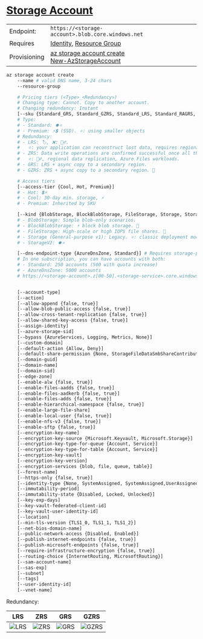 # [Storage Account](https://learn.microsoft.com/en-us/azure/storage/common/storage-account-overview)

|              |                                                                                                                                                                                                                                                           |
| ------------ | --------------------------------------------------------------------------------------------------------------------------------------------------------------------------------------------------------------------------------------------------------- |
| Endpoint:    | `https://<storage-account>.blob.core.windows.net`                                                                                                                                                                                                         |
| Requires     | [Identity](./2.%20Managed%20identities.md), [Resource Group](./3.%20Resource%20Group.md)                                                                                                                                                                  |
| Provisioning | [az storage account create](https://learn.microsoft.com/en-us/cli/azure/storage/account?view=azure-cli-latest#az-storage-account-create) <br> [New-AzStorageAccount](https://learn.microsoft.com/en-us/powershell/module/az.storage/new-azstorageaccount) |

```sh
az storage account create
    --name # valid DNS name, 3-24 chars
    --resource-group

    # Pricing tiers (<Type>_<Redundancy>)
    # Changing type: Cannot. Copy to another account.
    # Changing redundancy: Instant
    [--sku {Standard_GRS, Standard_GZRS, Standard_LRS, Standard_RAGRS, Standard_ZRS, Standard_RAGZRS, Premium_LRS, Premium_ZRS}]
    # Type:
    # - Standard: ⏺️⭐
    # - Premium: ⚡💲 (SSD). ⭐: using smaller objects
    # Redundancy:
    # - LRS: 🏷️, ❌: 🙋‍♂️.
    #   ⭐: your application can reconstruct lost data, requires regional replication (perhaps due to governance reasons), or uses Azure unmanaged disks.
    # - ZRS: Data write operations are confirmed successful once all the available zones have received the data. This even includes zones that are temporarily unavailable.
    #   ⭐: 🙋‍♂️, regional data replication, Azure Files workloads.
    # - GRS: LRS + async copy to a secondary region.
    # - GZRS: ZRS + async copy to a secondary region. 🦺

    # Access tiers
    [--access-tier {Cool, Hot, Premium}]
    # - Hot: 💲⚡
    # - Cool: 30-day min. storage, ⚡
    # - Premium: Inherited by SKU

    [--kind {BlobStorage, BlockBlobStorage, FileStorage, Storage, StorageV2}]
    # - BlobStorage: Simple blob-only scenarios.
    # - BlockBlobStorage: ⚡ block blob storage. 💎
    # - FileStorage: High-scale or high IOPS file shares. 💎
    # - Storage (General-purpose v1): Legacy. ⭐: classic deployment model or 🏋🏿 apps
    # - StorageV2: ⏺️⭐

    [--dns-endpoint-type {AzureDnsZone, Standard}] # Requires storage-preview extension
    # In one subscription, you can have accounts with both:
    # - Standard: 250 accounts (500 with quota increase)
    # - AzureDnsZone: 5000 accounts
    # https://<storage-account>.z[00-50].<storage-service>.core.windows.net


    [--account-type]
    [--action]
    [--allow-append {false, true}]
    [--allow-blob-public-access {false, true}]
    [--allow-cross-tenant-replication {false, true}]
    [--allow-shared-key-access {false, true}]
    [--assign-identity]
    [--azure-storage-sid]
    [--bypass {AzureServices, Logging, Metrics, None}]
    [--custom-domain]
    [--default-action {Allow, Deny}]
    [--default-share-permission {None, StorageFileDataSmbShareContributor, StorageFileDataSmbShareElevatedContributor, StorageFileDataSmbShareReader}]
    [--domain-guid]
    [--domain-name]
    [--domain-sid]
    [--edge-zone]
    [--enable-alw {false, true}]
    [--enable-files-aadds {false, true}]
    [--enable-files-aadkerb {false, true}]
    [--enable-files-adds {false, true}]
    [--enable-hierarchical-namespace {false, true}]
    [--enable-large-file-share]
    [--enable-local-user {false, true}]
    [--enable-nfs-v3 {false, true}]
    [--enable-sftp {false, true}]
    [--encryption-key-name]
    [--encryption-key-source {Microsoft.Keyvault, Microsoft.Storage}]
    [--encryption-key-type-for-queue {Account, Service}]
    [--encryption-key-type-for-table {Account, Service}]
    [--encryption-key-vault]
    [--encryption-key-version]
    [--encryption-services {blob, file, queue, table}]
    [--forest-name]
    [--https-only {false, true}]
    [--identity-type {None, SystemAssigned, SystemAssigned,UserAssigned, UserAssigned}]
    [--immutability-period]
    [--immutability-state {Disabled, Locked, Unlocked}]
    [--key-exp-days]
    [--key-vault-federated-client-id]
    [--key-vault-user-identity-id]
    [--location]
    [--min-tls-version {TLS1_0, TLS1_1, TLS1_2}]
    [--net-bios-domain-name]
    [--public-network-access {Disabled, Enabled}]
    [--publish-internet-endpoints {false, true}]
    [--publish-microsoft-endpoints {false, true}]
    [--require-infrastructure-encryption {false, true}]
    [--routing-choice {InternetRouting, MicrosoftRouting}]
    [--sam-account-name]
    [--sas-exp]
    [--subnet]
    [--tags]
    [--user-identity-id]
    [--vnet-name]
```

Redundancy:

| LRS                                                                                                                   | ZRS                                                                                                                | GRS                                                                                                               | GZRS                                                                                                                    |
| --------------------------------------------------------------------------------------------------------------------- | ------------------------------------------------------------------------------------------------------------------ | ----------------------------------------------------------------------------------------------------------------- | ----------------------------------------------------------------------------------------------------------------------- |
| ![LRS](https://learn.microsoft.com/en-us/azure/storage/common/media/storage-redundancy/locally-redundant-storage.png) | ![ZRS](https://learn.microsoft.com/en-us/azure/storage/common/media/storage-redundancy/zone-redundant-storage.png) | ![GRS](https://learn.microsoft.com/en-us/azure/storage/common/media/storage-redundancy/geo-redundant-storage.png) | ![GZRS](https://learn.microsoft.com/en-us/azure/storage/common/media/storage-redundancy/geo-zone-redundant-storage.png) |
